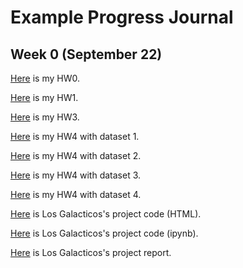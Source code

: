 # Example Progress Journal

## Week 0 (September 22)

[Here](https://bu-ie-582.github.io/fall20-siarbozyer/example_homework_0.html) is my HW0.

[Here](https://bu-ie-582.github.io/fall20-siarbozyer/HW1.html) is my HW1.

[Here](https://bu-ie-582.github.io/fall20-siarbozyer/HW3.html) is my HW3.

[Here](https://bu-ie-582.github.io/fall20-siarbozyer/HW4_1.html) is my HW4 with dataset 1.

[Here](https://bu-ie-582.github.io/fall20-siarbozyer/HW4_2.html) is my HW4 with dataset 2.

[Here](https://bu-ie-582.github.io/fall20-siarbozyer/HW4_3.html) is my HW4 with dataset 3.

[Here](https://bu-ie-582.github.io/fall20-siarbozyer/HW4_4.html) is my HW4 with dataset 4.

[Here](https://bu-ie-582.github.io/fall20-siarbozyer/Project.html) is Los Galacticos's project code (HTML).

[Here](https://bu-ie-582.github.io/fall20-siarbozyer/Project.html) is Los Galacticos's project code (ipynb).

[Here](https://bu-ie-582.github.io/fall20-siarbozyer/IE582Report.pdf) is Los Galacticos's project report.
